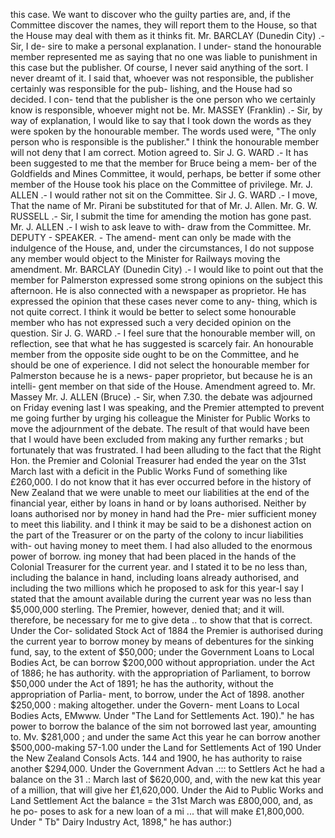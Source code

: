 this case. We want to discover who the guilty parties are, and, if the Committee discover the names, they will report them to the House, so that the House may deal with them as it thinks fit. Mr. BARCLAY (Dunedin City) .- Sir, I de- sire to make a personal explanation. I under- stand the honourable member represented me as saying that no one was liable to punishment in this case but the publisher. Of course, I never said anything of the sort. I never dreamt of it. I said that, whoever was not responsible, the publisher certainly was responsible for the pub- lishing, and the House had so decided. I con- tend that the publisher is the one person who we certainly know is responsible, whoever might not be. Mr. MASSEY (Franklin) .- Sir, by way of explanation, I would like to say that I took down the words as they were spoken by the honourable member. The words used were, "The only person who is responsible is the publisher." I think the honourable member will not deny that I am correct. Motion agreed to. Sir J. G. WARD .- It has been suggested to me that the member for Bruce being a mem- ber of the Goldfields and Mines Committee, it would, perhaps, be better if some other member of the House took his place on the Committee of privilege. Mr. J. ALLEN .- I would rather not sit on the Committee. Sir J. G. WARD .- I move, That the name of Mr. Pirani be substituted for that of Mr. J. Allen. Mr. G. W. RUSSELL .- Sir, I submit the time for amending the motion has gone past. Mr. J. ALLEN .- I wish to ask leave to with- draw from the Committee. Mr. DEPUTY - SPEAKER. - The amend- ment can only be made with the indulgence of the House, and, under the circumstances, I do not suppose any member would object to the Minister for Railways moving the amendment. Mr. BARCLAY (Dunedin City) .- I would like to point out that the member for Palmerston expressed some strong opinions on the subject this afternoon. He is also connected with a newspaper as proprietor. He has expressed the opinion that these cases never come to any- thing, which is not quite correct. I think it would be better to select some honourable member who has not expressed such a very decided opinion on the question. Sir J. G. WARD .- I feel sure that the honourable member will, on reflection, see that what he has suggested is scarcely fair. An honourable member from the opposite side ought to be on the Committee, and he should be one of experience. I did not select the honourable member for Palmerston because he is a news- paper proprietor, but because he is an intelli- gent member on that side of the House. Amendment agreed to. Mr. Massey Mr. J. ALLEN (Bruce) .- Sir, when 7.30. the debate was adjourned on Friday evening last I was speaking, and the Premier attempted to prevent me going further by urging his colleague the Minister for Public Works to move the adjournment of the debate. The result of that would have been that I would have been excluded from making any further remarks ; but fortunately that was frustrated. I had been alluding to the fact that the Right Hon. the Premier and Colonial Treasurer had ended the year on the 31st March last with a deficit in the Public Works Fund of something like £260,000. I do not know that it has ever occurred before in the history of New Zealand that we were unable to meet our liabilities at the end of the financial year, either by loans in hand or by loans authorised. Neither by loans authorised nor by money in hand had the Pre- mier sufficient money to meet this liability. and I think it may be said to be a dishonest action on the part of the Treasurer or on the party of the colony to incur liabilities with- out having money to meet them. I had also alluded to the enormous power of borrow. ing money that had been placed in the hands of the Colonial Treasurer for the current year. and I stated it to be no less than, including the balance in hand, including loans already authorised, and including the two millions which he proposed to ask for this year-I say I stated that the amount available during the current year was no less than $5,000,000 sterling. The Premier, however, denied that; and it will. therefore, be necessary for me to give deta .. to show that that is correct. Under the Cor- solidated Stock Act of 1884 the Premier is authorised during the current year to borrow money by means of debentures for the sinking fund, say, to the extent of $50,000; under the Government Loans to Local Bodies Act, be can borrow $200,000 without appropriation. under the Act of 1886; he has authority. with the appropriation of Parliament, to borrow $50,000 under the Act of 1891; he has the authority, without the appropriation of Parlia- ment, to borrow, under the Act of 1898. another $250,000 : making altogether. under the Govern- ment Loans to Local Bodies Acts, EMwww. Under "The Land for Settlements Act. 190)." he has power to borrow the balance of the sim not borrowed last year, amounting to. Mv. $281,000 ; and under the same Act this year he can borrow another $500,000-making 57-1.00 under the Land for Settlements Act of 190 Under the New Zealand Consols Acts. 144 and 1900, he has authority to raise another $294,000. Under the Government Advan .::: to Settlers Act he had a balance on the 31 .: March last of $620,000, and, with the new kat this year of a million, that will give her £1,620,000. Under the Aid to Public Works and Land Settlement Act the balance = the 31st March was £800,000, and, as he po- poses to ask for a new loan of a mi ... that will make £1,800,000. Under " Tb" Dairy Industry Act, 1898," he has author:) 